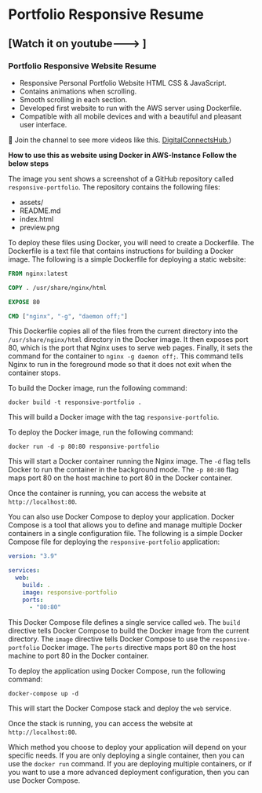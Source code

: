 # Portfolio Responsive Resume
## [Watch it on youtube--->    ]
### Portfolio Responsive Website Resume

- Responsive Personal Portfolio Website HTML CSS & JavaScript.
- Contains animations when scrolling.
- Smooth scrolling in each section.
- Developed first website to run with the AWS server using Dockerfile.
- Compatible with all mobile devices and with a beautiful and pleasant user interface.

💙 Join the channel to see more videos like this. [DigitalConnectsHub.](https://www.youtube.com/@TheDigitalConnectsHub.blogspot))

**How to use this as website using Docker in AWS-Instance**
**Follow the below steps**

The image you sent shows a screenshot of a GitHub repository called `responsive-portfolio`. The repository contains the following files:

* assets/
* README.md
* index.html
* preview.png

To deploy these files using Docker, you will need to create a Dockerfile. The Dockerfile is a text file that contains instructions for building a Docker image. The following is a simple Dockerfile for deploying a static website:

```dockerfile
FROM nginx:latest

COPY . /usr/share/nginx/html

EXPOSE 80

CMD ["nginx", "-g", "daemon off;"]
```

This Dockerfile copies all of the files from the current directory into the `/usr/share/nginx/html` directory in the Docker image. It then exposes port 80, which is the port that Nginx uses to serve web pages. Finally, it sets the command for the container to `nginx -g daemon off;`. This command tells Nginx to run in the foreground mode so that it does not exit when the container stops.

To build the Docker image, run the following command:

```
docker build -t responsive-portfolio .
```

This will build a Docker image with the tag `responsive-portfolio`.

To deploy the Docker image, run the following command:

```
docker run -d -p 80:80 responsive-portfolio
```

This will start a Docker container running the Nginx image. The `-d` flag tells Docker to run the container in the background mode. The `-p 80:80` flag maps port 80 on the host machine to port 80 in the Docker container.

Once the container is running, you can access the website at `http://localhost:80`.

You can also use Docker Compose to deploy your application. Docker Compose is a tool that allows you to define and manage multiple Docker containers in a single configuration file. The following is a simple Docker Compose file for deploying the `responsive-portfolio` application:

```yaml
version: "3.9"

services:
  web:
    build: .
    image: responsive-portfolio
    ports:
      - "80:80"
```

This Docker Compose file defines a single service called `web`. The `build` directive tells Docker Compose to build the Docker image from the current directory. The `image` directive tells Docker Compose to use the `responsive-portfolio` Docker image. The `ports` directive maps port 80 on the host machine to port 80 in the Docker container.

To deploy the application using Docker Compose, run the following command:

```
docker-compose up -d
```

This will start the Docker Compose stack and deploy the `web` service.

Once the stack is running, you can access the website at `http://localhost:80`.

Which method you choose to deploy your application will depend on your specific needs. If you are only deploying a single container, then you can use the `docker run` command. If you are deploying multiple containers, or if you want to use a more advanced deployment configuration, then you can use Docker Compose.
